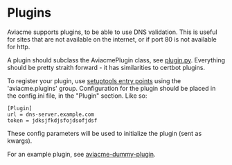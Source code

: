 Plugins
===

Aviacme supports plugins, to be able to use DNS validation. This is useful for sites that are not available on the internet, or if port 80 is not available for http.

A plugin should subclass the AviacmePlugin class, see [plugin.py](../aviacme/plugin.py). Everything should be pretty straith forward - it has similarities to certbot plugins.

To register your plugin, use [setuptools entry points](http://setuptools.readthedocs.io/en/latest/pkg_resources.html#entry-points) using the 'aviacme.plugins' group. Configuration for the plugin should be placed in the config.ini file, in the "Plugin" section. Like so:

```
[Plugin]
url = dns-server.example.com
token = jdksjfkdjsfojdsofjdsf
```

These config parameters will be used to initialize the plugin (sent as kwargs).

For an example plugin, see [aviacme-dummy-plugin](https://github.com/vidarno/aviacme-dummy-plugin).
